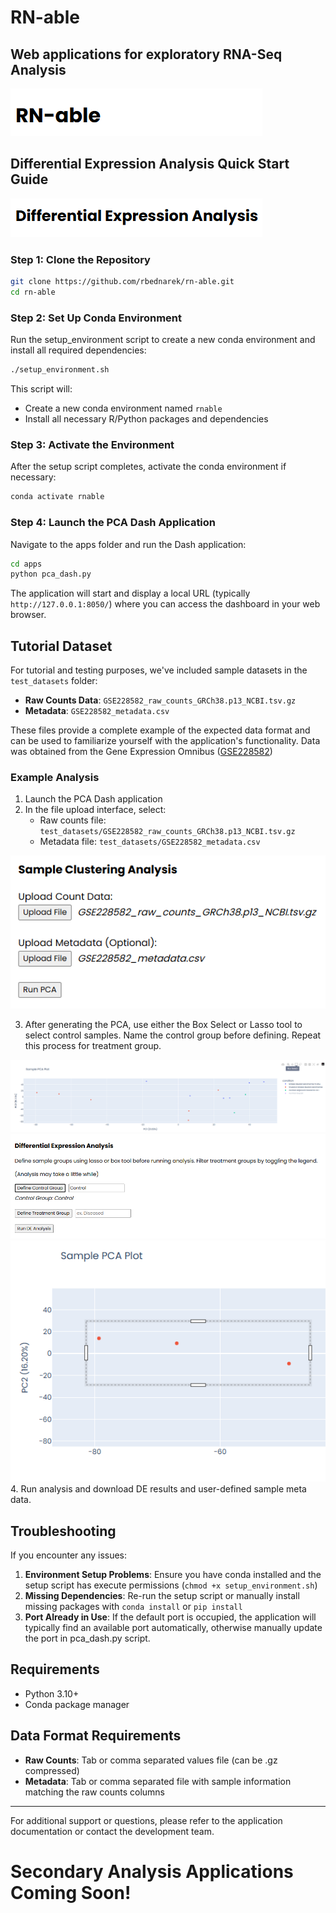 # RN-able
## Web applications for exploratory RNA-Seq Analysis

![RN-able Application Suite](docs/images/rnable.png)

## Differential Expression Analysis Quick Start Guide
![DE application](docs/images/rnable_de_analysis.png)

### Step 1: Clone the Repository

```bash
git clone https://github.com/rbednarek/rn-able.git
cd rn-able
```

### Step 2: Set Up Conda Environment

Run the setup_environment script to create a new conda environment and install all required dependencies:

```bash
./setup_environment.sh
```

This script will:
- Create a new conda environment named `rnable`
- Install all necessary R/Python packages and dependencies

### Step 3: Activate the Environment

After the setup script completes, activate the conda environment if necessary:

```bash
conda activate rnable
```

### Step 4: Launch the PCA Dash Application

Navigate to the apps folder and run the Dash application:

```bash
cd apps
python pca_dash.py
```

The application will start and display a local URL (typically `http://127.0.0.1:8050/`) where you can access the dashboard in your web browser.

## Tutorial Dataset

For tutorial and testing purposes, we've included sample datasets in the `test_datasets` folder:

- **Raw Counts Data**: `GSE228582_raw_counts_GRCh38.p13_NCBI.tsv.gz`
- **Metadata**: `GSE228582_metadata.csv`

These files provide a complete example of the expected data format and can be used to familiarize yourself with the application's functionality. Data was obtained from the Gene Expression Omnibus ([GSE228582](https://www.ncbi.nlm.nih.gov/geo/query/acc.cgi?acc=GSE228582))

### Example Analysis

1. Launch the PCA Dash application
2. In the file upload interface, select:
   - Raw counts file: `test_datasets/GSE228582_raw_counts_GRCh38.p13_NCBI.tsv.gz`
   - Metadata file: `test_datasets/GSE228582_metadata.csv`

![App Prep](docs/images/rnable_fileselect.png)

3. After generating the PCA, use either the Box Select or Lasso tool to select control samples. Name the control group before defining. Repeat this process for treatment group. 

![PCA select](docs/images/rnable_pca_boxselect.png)
![Group select](docs/images/rnable_groupselect.png)
![DE Analysis](docs/images/rnable_highlight_group1.png)
4. Run analysis and download DE results and user-defined sample meta data.


## Troubleshooting

If you encounter any issues:

1. **Environment Setup Problems**: Ensure you have conda installed and the setup script has execute permissions (`chmod +x setup_environment.sh`)
2. **Missing Dependencies**: Re-run the setup script or manually install missing packages with `conda install` or `pip install`
3. **Port Already in Use**: If the default port is occupied, the application will typically find an available port automatically, otherwise manually update the port in pca_dash.py script.

## Requirements

- Python 3.10+
- Conda package manager

## Data Format Requirements

- **Raw Counts**: Tab or comma separated values file (can be .gz compressed)
- **Metadata**: Tab or comma separated file with sample information matching the raw counts columns

---

For additional support or questions, please refer to the application documentation or contact the development team.


# Secondary Analysis Applications Coming Soon!